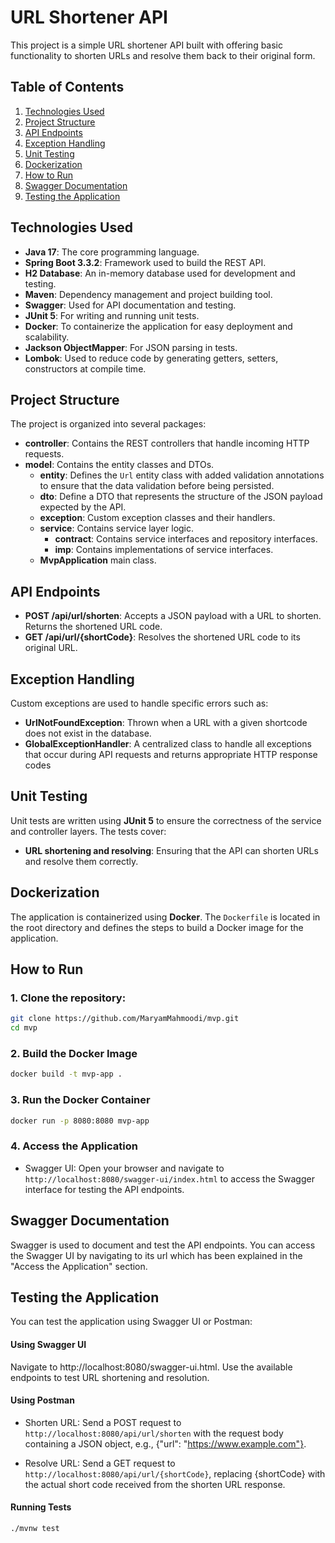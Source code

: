 # URL Shortener API

This project is a simple URL shortener API built with offering basic functionality to shorten URLs and resolve them back to their original form.

## Table of Contents

1. [Technologies Used](#technologies-used)
2. [Project Structure](#project-structure)
3. [API Endpoints](#api-endpoints)
4. [Exception Handling](#exception-handling)
5. [Unit Testing](#unit-testing)
6. [Dockerization](#dockerization)
7. [How to Run](#how-to-run)
8. [Swagger Documentation](#swagger-documentation)
9. [Testing the Application](#testing-the-application)


## Technologies Used

- **Java 17**: The core programming language.
- **Spring Boot 3.3.2**: Framework used to build the REST API.
- **H2 Database**: An in-memory database used for development and testing.
- **Maven**: Dependency management and project building tool.
- **Swagger**: Used for API documentation and testing.
- **JUnit 5**: For writing and running unit tests.
- **Docker**: To containerize the application for easy deployment and scalability.
- **Jackson ObjectMapper**: For JSON parsing in tests.
- **Lombok**: Used to reduce code by generating getters, setters, constructors at compile time.


## Project Structure

The project is organized into several packages:

- **controller**: Contains the REST controllers that handle incoming HTTP requests.
- **model**: Contains the entity classes and DTOs.
   - **entity**: Defines the `Url` entity class with added validation annotations to ensure that the data validation before being persisted.
   - **dto**: Define a DTO that represents the structure of the JSON payload expected by the API.
   - **exception**: Custom exception classes and their handlers.
   - **service**: Contains service layer logic.
      - **contract**: Contains service interfaces and repository interfaces.
      - **imp**: Contains implementations of service interfaces.
   - **MvpApplication** main class.

## API Endpoints

- **POST /api/url/shorten**: Accepts a JSON payload with a URL to shorten. Returns the shortened URL code.
- **GET /api/url/{shortCode}**: Resolves the shortened URL code to its original URL.

## Exception Handling

Custom exceptions are used to handle specific errors such as:

- **UrlNotFoundException**: Thrown when a URL with a given shortcode does not exist in the database.
- **GlobalExceptionHandler**: A centralized class to handle all exceptions that occur during API requests and returns appropriate HTTP response codes


## Unit Testing

Unit tests are written using **JUnit 5** to ensure the correctness of the service and controller layers. The tests cover:

- **URL shortening and resolving**: Ensuring that the API can shorten URLs and resolve them correctly.

## Dockerization
The application is containerized using **Docker**. The `Dockerfile` is located in the root directory and defines the steps to build a Docker image for the application.

## How to Run

### 1. Clone the repository:
```bash
git clone https://github.com/MaryamMahmoodi/mvp.git
cd mvp
```
### 2. Build the Docker Image
```bash
docker build -t mvp-app .
```
### 3. Run the Docker Container

```bash
docker run -p 8080:8080 mvp-app
```

### 4. Access the Application
- Swagger UI: Open your browser and navigate to
  ```http://localhost:8080/swagger-ui/index.html``` to access the Swagger interface for testing the API endpoints.

## Swagger Documentation

Swagger is used to document and test the API endpoints.
You can access the Swagger UI by navigating to its url which has been explained in the "Access the Application" section.


## Testing the Application
   You can test the application using Swagger UI or Postman:

#### Using Swagger UI
Navigate to http://localhost:8080/swagger-ui.html.
Use the available endpoints to test URL shortening and resolution.
#### Using Postman
- Shorten URL: Send a POST request to ```http://localhost:8080/api/url/shorten``` with the request body containing a JSON object,
e.g., {"url": "https://www.example.com"}.

- Resolve URL: Send a GET request to ```http://localhost:8080/api/url/{shortCode}```, replacing {shortCode} with the actual short code received from the shorten URL response.
#### Running Tests
```bash
./mvnw test
```